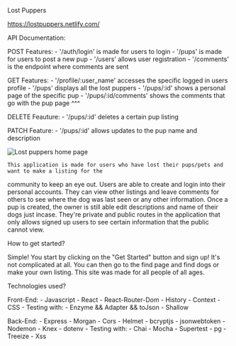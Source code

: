 Lost Puppers

https://lostpuppers.netlify.com/

API Documentation: 

POST Features:
    - '/auth/login' is made for users to login
    - '/pups' is made for users to post a new pup
    - '/users' allows user registration
    - '/comments' is the endpoint where comments are sent

GET Features:
    - '/profile/:user_name' accesses the specific logged in users profile
    - '/pups' displays all the lost puppers
    - '/pups/:id' shows a personal page of the specific pup
    - '/pups/:id/comments' shows the comments that go with the pup page ^^^

DELETE Feauture: 
    - '/pups/:id' deletes a certain pup listing

PATCH Feature:
    - '/pups/:id' allows updates to the pup name and description

![Lost puppers home page](/src/Images/homepageSS.png)

    This application is made for users who have lost their pups/pets and want to make a listing for the
community to keep an eye out. Users are able to create and login into their personal accounts. They can
view other listings and leave comments for others to see where the dog was last seen or any other 
information. Once a pup is created, the owner is still able edit descriptions and name of their dogs
just incase. They're private and public routes in the application that only allows signed up users to
see certain information that the public cannot view.

How to get started?

Simple! You start by clicking on the "Get Started" button and sign up! It's not complicated at all.
You can then go to the find page and find dogs or make your own listing. This site was made for all people
of all ages.

Technologies used?

Front-End: 
    - Javascript
    - React
        - React-Router-Dom
        - History
        - Context 
    - CSS
    - Testing with:
        - Enzyme && Adapter && toJson
        - Shallow

Back-End:
    - Express
    - Morgan
    - Cors
    - Helmet
    - bcryptjs
    - jsonwebtoken
    - Nodemon
    - Knex
    - dotenv
    - Testing with:
        - Chai
        - Mocha
        - Supertest
        - pg
        - Treeize
        - Xss